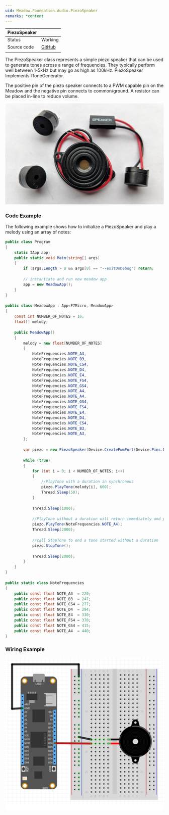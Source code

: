 ```yaml
---
uid: Meadow.Foundation.Audio.PiezoSpeaker
remarks: *content
---
```


| PiezoSpeaker |             |
|---------|-------------|
| Status        | Working             |
| Source code        | [GitHub](https://github.com/WildernessLabs/Meadow.Foundation/tree/master/Source/Meadow.Foundation.Core/Speakers)            |
| | |

The PiezoSpeaker class represents a simple piezo speaker that can be used to generate tones across a range of frequencies. They typically perform well between 1-5kHz but may go as high as 100kHz. PiezoSpeaker Implements IToneGenerator.

The positive pin of the piezo speaker connects to a PWM capable pin on the Meadow and the negative pin connects to common/ground. A resistor can be placed in-line to reduce volume.

![](../../API_Assets/Meadow.Foundation.Audio.PiezoSpeaker/img_PiezoSpeaker.jpg)

### Code Example

The following example shows how to initialize a PiezoSpeaker and play a melody using an array of notes:

```csharp
public class Program
{
    static IApp app;
    public static void Main(string[] args)
    {
        if (args.Length > 0 && args[0] == "--exitOnDebug") return;

        // instantiate and run new meadow app
        app = new MeadowApp();
    }
}

public class MeadowApp : App<F7Micro, MeadowApp>
{
    const int NUMBER_OF_NOTES = 16;
    float[] melody;

    public MeadowApp()
    {
        melody = new float[NUMBER_OF_NOTES]
        {
            NoteFrequencies.NOTE_A3,
            NoteFrequencies.NOTE_B3,
            NoteFrequencies.NOTE_CS4,
            NoteFrequencies.NOTE_D4,
            NoteFrequencies.NOTE_E4,
            NoteFrequencies.NOTE_FS4,
            NoteFrequencies.NOTE_GS4,
            NoteFrequencies.NOTE_A4,
            NoteFrequencies.NOTE_A4,
            NoteFrequencies.NOTE_GS4,
            NoteFrequencies.NOTE_FS4,
            NoteFrequencies.NOTE_E4,
            NoteFrequencies.NOTE_D4,
            NoteFrequencies.NOTE_CS4,
            NoteFrequencies.NOTE_B3,
            NoteFrequencies.NOTE_A3,
        };

        var piezo = new PiezoSpeaker(Device.CreatePwmPort(Device.Pins.D10));

        while (true)
        {
            for (int i = 0; i < NUMBER_OF_NOTES; i++)
            {
                //PlayTone with a duration in synchronous
                piezo.PlayTone(melody[i], 600);
                Thread.Sleep(50);
            }

            Thread.Sleep(1000);

            //PlayTone without a duration will return immediately and play the tone
            piezo.PlayTone(NoteFrequencies.NOTE_A4);
            Thread.Sleep(2000);

            //call StopTone to end a tone started without a duration
            piezo.StopTone();

            Thread.Sleep(2000);
        }
    }
}

public static class NoteFrequencies
{
    public const float NOTE_A3  = 220;
    public const float NOTE_B3  = 247;
    public const float NOTE_CS4 = 277;
    public const float NOTE_D4  = 294;
    public const float NOTE_E4  = 330;
    public const float NOTE_FS4 = 370;
    public const float NOTE_GS4 = 415;
    public const float NOTE_A4  = 440;
}

```

### Wiring Example

![](../../API_Assets/Meadow.Foundation.Audio.PiezoSpeaker/PiezoSpeaker.svg)
